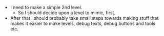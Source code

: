 * I need to make a simple 2nd level.
  * So I should decide upon a level to mimic, first.
* After that I should probably take small steps towards making stuff that makes
it easier to make levels, debug texts, debug buttons and tools etc.